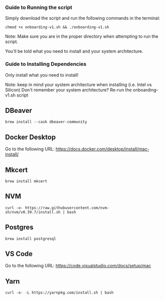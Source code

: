 ### Guide to Running the script
Simply download the script and run the following commands in the terminal:

```chmod +x onboarding-v1.sh && ./onboarding-v1.sh```

Note: Make sure you are in the proper directory when attempting to run the script.

You'll be told what you need to install and your system architecture.


### Guide to Installing Dependencies
Only install what you need to install! 

Note: keep in mind your system architecture when installing (i.e. Intel vs Silicon)
Don't remember your system architecture? Re-run the onboarding-v1.sh script 

## DBeaver
```brew install --cask dbeaver-community```
## Docker Desktop
Go to the following URL:
https://docs.docker.com/desktop/install/mac-install/
 
## Mkcert
```brew install mkcert```
## NVM
```curl -o- https://raw.githubusercontent.com/nvm-sh/nvm/v0.39.7/install.sh | bash```
## Postgres
```brew install postgresql```
## VS Code
Go to the following URL: https://code.visualstudio.com/docs/setup/mac
## Yarn
```curl -o- -L https://yarnpkg.com/install.sh | bash```

